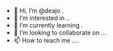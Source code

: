 - 👋 Hi, I’m @deajo .
- 👀 I’m interested in ..
- 🌱 I’m currently learning .
- 💞️ I’m looking to collaborate on ...
- 📫 How to reach me ....

<!---
deajo/deajo is a ✨ special ✨ repository because its `README.md` (this file) appears on your GitHub profile.
You can click the Preview link to take a look at your changes.
--->
